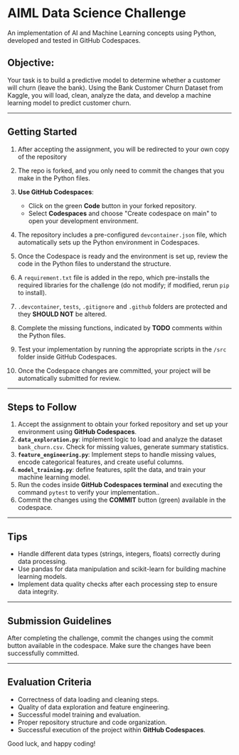 # AIML Data Science Challenge

An implementation of AI and Machine Learning concepts using Python, developed and tested in GitHub Codespaces.

## Objective:
Your task is to build a predictive model to determine whether a customer will churn (leave the bank). Using the Bank Customer Churn Dataset from Kaggle, you will load, clean, analyze the data, and develop a machine learning model to predict customer churn.

---

## Getting Started
1. After accepting the assignment, you will be redirected to your own copy of the repository
2. The repo is forked, and you only need to commit the changes that you make in the Python files. 
3. **Use GitHub Codespaces**:
   - Click on the green **Code** button in your forked repository.
   - Select **Codespaces** and choose "Create codespace on main" to open your development environment.

4. The repository includes a pre-configured `devcontainer.json` file, which automatically sets up the Python environment in Codespaces.
5. Once the Codespace is ready and the environment is set up, review the code in the Python files to understand the structure.
6. A `requirement.txt` file is added in the repo, which pre-installs the required libraries for the challenge (do not modify; if modified, rerun `pip` to install). 
7. `.devcontainer`, `tests`, `.gitignore` and `.github` folders are protected and they **SHOULD NOT** be altered. 
8. Complete the missing functions, indicated by **TODO** comments within the Python files.
9. Test your implementation by running the appropriate scripts in the `/src` folder inside GitHub Codespaces. 
10. Once the Codespace changes are committed, your project will be automatically submitted for review. 

---

## Steps to Follow
1. Accept the assignment to obtain your forked repository and set up your environment using **GitHub Codespaces**.
2. **`data_exploration.py`**: implement logic to load and analyze the dataset `bank_churn.csv`. Check for missing values, generate summary statistics.
3. **`feature_engineering.py`**: Implement steps to handle missing values, encode categorical features, and create useful columns.
4. **`model_training.py`**: define features, split the data, and train your machine learning model.
5. Run the codes inside **GitHub Codespaces terminal** and executing the command `pytest` to verify your implementation..
6. Commit the changes using the **COMMIT** button (green) available in the codespace.

---

## Tips
- Handle different data types (strings, integers, floats) correctly during data processing.
- Use pandas for data manipulation and scikit-learn for building machine learning models.
- Implement data quality checks after each processing step to ensure data integrity.

---

## Submission Guidelines
After completing the challenge, commit the changes using the commit button available in the codespace. Make sure the changes have been successfully committed.

---

## Evaluation Criteria
- Correctness of data loading and cleaning steps.
- Quality of data exploration and feature engineering.
- Successful model training and evaluation.
- Proper repository structure and code organization.
- Successful execution of the project within **GitHub Codespaces**.

Good luck, and happy coding!

